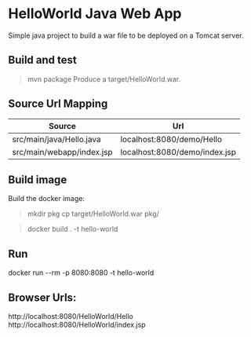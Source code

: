 # HelloWorld Java Web App

Simple java project to build a war file to be deployed on a Tomcat server.

## Build and test
> mvn package
Produce a target/HelloWorld.war.

## Source Url Mapping
Source | Url
--- | ---
src/main/java/Hello.java | localhost:8080/demo/Hello
src/main/webapp/index.jsp | localhost:8080/demo/index.jsp

## Build image
Build the docker image:
> mkdir pkg
> cp target/HelloWorld.war pkg/

> docker build . -t hello-world

## Run
docker run --rm -p 8080:8080 -t hello-world

## Browser Urls:
http://localhost:8080/HelloWorld/Hello
http://localhost:8080/HelloWorld/index.jsp
